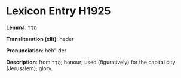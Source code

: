 # Lexicon Entry H1925

**Lemma**: הֶדֶר

**Transliteration (xlit)**: heder

**Pronunciation**: heh'-der

**Description**:
from הָדַר; honour; used (figuratively) for the capital city (Jerusalem); glory.
